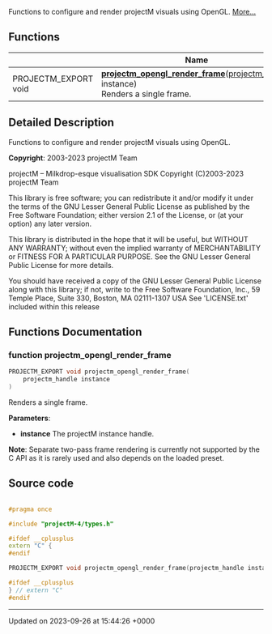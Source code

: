 Functions to configure and render projectM visuals using OpenGL.  [More...](#detailed-description)

## Functions

|                | Name           |
| -------------- | -------------- |
| PROJECTM_EXPORT void | **[projectm_opengl_render_frame](http://localhost:3000/projects/projectm/api/render__opengl#function-projectm-opengl-render-frame)**([projectm_handle](http://localhost:3000/projects/projectm/api/types#typedef-projectm-handle) instance)<br>Renders a single frame.  |

## Detailed Description

Functions to configure and render projectM visuals using OpenGL. 

**Copyright**: 2003-2023 projectM Team


projectM &ndash; Milkdrop-esque visualisation SDK Copyright (C)2003-2023 projectM Team

This library is free software; you can redistribute it and/or modify it under the terms of the GNU Lesser General Public License as published by the Free Software Foundation; either version 2.1 of the License, or (at your option) any later version.

This library is distributed in the hope that it will be useful, but WITHOUT ANY WARRANTY; without even the implied warranty of MERCHANTABILITY or FITNESS FOR A PARTICULAR PURPOSE. See the GNU Lesser General Public License for more details.

You should have received a copy of the GNU Lesser General Public License along with this library; if not, write to the Free Software Foundation, Inc., 59 Temple Place, Suite 330, Boston, MA 02111-1307 USA See 'LICENSE.txt' included within this release 


## Functions Documentation

### function projectm_opengl_render_frame

```cpp
PROJECTM_EXPORT void projectm_opengl_render_frame(
    projectm_handle instance
)
```

Renders a single frame. 

**Parameters**: 

  * **instance** The projectM instance handle. 


**Note**: Separate two-pass frame rendering is currently not supported by the C API as it is rarely used and also depends on the loaded preset.



## Source code

```cpp

#pragma once

#include "projectM-4/types.h"

#ifdef __cplusplus
extern "C" {
#endif

PROJECTM_EXPORT void projectm_opengl_render_frame(projectm_handle instance);

#ifdef __cplusplus
} // extern "C"
#endif
```


-------------------------------

Updated on 2023-09-26 at 15:44:26 +0000
